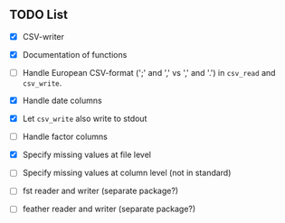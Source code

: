 


TODO List
-------------------------------------------------------------------------------

- [x] CSV-writer
- [x] Documentation of functions
- [ ] Handle European CSV-format (';' and ',' vs ',' and '.') in `csv_read` and
  `csv_write`.
- [x] Handle date columns
- [x] Let `csv_write` also write to stdout
- [ ] Handle factor columns
- [x] Specify missing values at file level 
- [ ] Specify missing values at column level (not in standard)
- [ ] fst reader and writer (separate package?)
- [ ] feather reader and writer (separate package?)

